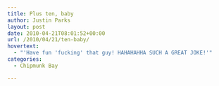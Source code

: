 ```yaml
---
title: Plus ten, baby
author: Justin Parks
layout: post
date: 2010-04-21T08:01:52+00:00
url: /2010/04/21/ten-baby/
hovertext:
  - "'Have fun 'fucking' that guy! HAHAHAHHA SUCH A GREAT JOKE!'"
categories:
  - Chipmunk Bay

---
```

